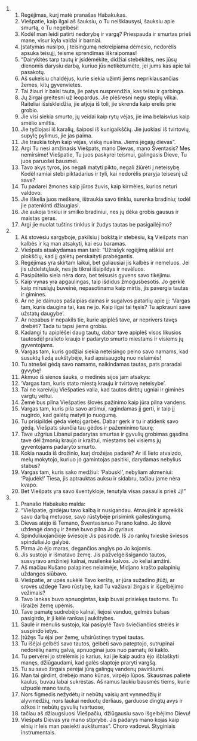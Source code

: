 <ol>
  <li>
    <ol>
      <li>Regėjimas, kurį matė pranašas Habakukas.</li>
      <li>Viešpatie, kaip ilgai aš šauksiu, o Tu neišklausysi, šauksiu apie smurtą, o Tu negelbėsi!</li>
      <li>Kodėl man leidi patirti nedorybę ir vargą? Priespauda ir smurtas prieš mane, visur kyla vaidai ir barniai.</li>
      <li>Įstatymas nusilpo, į teisingumą nekreipiama dėmesio, nedorėlis apsuka teisųjį, teisme sprendimas iškraipomas!</li>
      <li>“Dairykitės tarp tautų ir įsidėmėkite, didžiai stebėkitės, nes jūsų dienomis darysiu darbą, kuriuo jūs netikėtumėte, jei jums kas apie tai pasakotų.</li>
      <li>Aš sukelsiu chaldėjus, kurie siekia užimti jiems nepriklausančias žemes, kitų gyvenvietes.</li>
      <li>Tai žiauri ir baisi tauta, jie patys nusprendžia, kas teisu ir garbinga.</li>
      <li>Jų žirgai greitesni už leopardus. Jie plėšresni negu stepių vilkai. Raiteliai išsiskleidžia, jie atjoja iš toli, jie skrenda kaip erelis prie grobio.</li>
      <li>Jie visi siekia smurto, jų veidai kaip rytų vėjas, jie ima belaisvius kaip smėlio smiltis.</li>
      <li>Jie tyčiojasi iš karalių, šaiposi iš kunigaikščių. Jie juokiasi iš tvirtovių, supylę pylimus, jie jas paima.</li>
      <li>Jie traukia tolyn kaip vėjas, viską nualina. Jiems jėga­jų dievas”.</li>
      <li>Argi Tu nesi amžinasis Viešpats, mano Dievas, mano Šventasis? Mes nemirsime! Viešpatie, Tu juos paskyrei teismui, galingasis Dieve, Tu juos paruošei bausmei.</li>
      <li>Tavo akys tyros, jos negali matyti pikto, negali žiūrėti į neteisybę. Kodėl ramiai stebi piktadarius ir tyli, kai nedorėlis praryja teisesnį už save?</li>
      <li>Tu padarei žmones kaip jūros žuvis, kaip kirmėles, kurios neturi valdovo.</li>
      <li>Jie iškelia juos meškere, ištraukia savo tinklu, surenka bradiniu; todėl jie patenkinti džiaugiasi.</li>
      <li>Jie aukoja tinklui ir smilko bradiniui, nes jų dėka grobis gausus ir maistas geras.</li>
      <li>Argi jie nuolat tuštins tinklus ir žudys tautas be pasigailėjimo?</li>
    </ol>
  </li>
  <li>
    <ol>
      <li>Aš stovėsiu sargyboje, pakilsiu į bokštą ir stebėsiu, ką Viešpats man kalbės ir ką man atsakyti, kai esu baramas.</li>
      <li>Viešpats atsakydamas man tarė: “Užrašyk regėjimą aiškiai ant plokščių, kad jį galėtų perskaityti prabėgantis.</li>
      <li>Regėjimas yra skirtam laikui, bet galiausiai jis kalbės ir nemeluos. Jei jis uždelstų­lauk, nes jis tikrai išsipildys ir nevėluos.</li>
      <li>Pasipūtėlio siela nėra dora, bet teisusis gyvens savo tikėjimu.</li>
      <li>Kaip vynas yra apgaulingas, taip išdidus žmogus­besotis. Jo gerklė kaip mirusiųjų buveinė, nepasotinama kaip mirtis, jis pavergia tautas ir gimines.</li>
      <li>Ar ne jie dainuos pašaipias dainas ir sugalvos patarlių apie jį: ‘Vargas tam, kuris daugina tai, kas ne jo. Kaip ilgai tai tęsis? Tu apkrauni save užstatų daugybe’.</li>
      <li>Ar nepabus ir nepakils tie, kurie apiplėš tave, ar neprivers tavęs drebėti? Tada tu tapsi jiems grobiu.</li>
      <li>Kadangi tu apiplėšei daug tautų, dabar tave apiplėš visos likusios tautos­dėl pralieto kraujo ir padaryto smurto miestams ir visiems jų gyventojams.</li>
      <li>Vargas tam, kuris godžiai siekia neteisingo pelno savo namams, kad susuktų lizdą aukštybėje, kad apsisaugotų nuo nelaimės!</li>
      <li>Tu atnešei gėdą savo namams, naikindamas tautas, pats praradai gyvybę!</li>
      <li>Akmuo iš sienos šauks, o medinės sijos jam atsakys:</li>
      <li>‘Vargas tam, kuris stato miestą krauju ir tvirtovę neteisybe’.</li>
      <li>Tai ne kareivijų Viešpaties valia, kad tautos dirbtų ugniai ir giminės vargtų veltui.</li>
      <li>Žemė bus pilna Viešpaties šlovės pažinimo kaip jūra pilna vandens.</li>
      <li>Vargas tam, kuris pila savo artimui, ragindamas jį gerti, ir taip jį nugirdo, kad galėtų matyti jo nuogumą.</li>
      <li>Tu prisipildei gėda vietoj garbės. Dabar gerk ir tu ir atidenk savo gėdą. Viešpats siunčia tau gėdos ir pažeminimo taurę.</li>
      <li>Tave užgrius Libanui padarytas smurtas ir gyvulių grobimas gąsdins tave dėl žmonių kraujo ir kraštui, miestams bei visiems jų gyventojams padaryto smurto.</li>
      <li>Kokia nauda iš drožinio, kurį drožėjas padarė? Ar iš lieto atvaizdo, melų mokytojo, kuriuo jo gamintojas pasitiki, darydamas nebylius stabus?</li>
      <li>Vargas tam, kuris sako medžiui: ‘Pabusk!’, nebyliam akmeniui: ‘Pajudėk!’ Tiesa, jis aptrauktas auksu ir sidabru, tačiau jame nėra kvapo.</li>
      <li>Bet Viešpats yra savo šventykloje, tenutyla visas pasaulis prieš Jį!”</li>
    </ol>
  </li>
  <li>
    <ol>
      <li>Pranašo Habakuko malda:</li>
      <li>“Viešpatie, girdėjau tavo kalbą ir nusigandau. Atnaujink ir apreikšk savo darbą metuose, savo rūstybėje prisimink gailestingumą.</li>
      <li>Dievas atėjo iš Temano, Šventasis­nuo Parano kalno. Jo šlovė uždengė dangų ir žemė buvo pilna Jo gyriaus.</li>
      <li>Spinduliuojančioje šviesoje Jis pasirodė. Iš Jo rankų tvieskė šviesos spinduliai­Jo galybė.</li>
      <li>Pirma Jo ėjo maras, degančios anglys po Jo kojomis.</li>
      <li>Jis sustojo ir išmatavo žemę. Jis pažvelgė­išsigando tautos, susvyravo amžinieji kalnai, nusilenkė kalvos. Jo keliai amžini.</li>
      <li>Aš mačiau Kušano palapines nelaimėje, Midjano krašto palapinių uždangos siūbavo.</li>
      <li>Viešpatie, ar upės sukėlė Tavo kerštą, ar jūra sužadino įtūžį, ar srovės uždegė Tavo rūstybę, kad Tu važiavai žirgais ir išgelbėjimo vežimais?</li>
      <li>Tavo lankas buvo apnuogintas, kaip buvai prisiekęs tautoms. Tu išraižei žemę upėmis.</li>
      <li>Tave pamatę sudrebėjo kalnai, liejosi vanduo, gelmės balsas pasigirdo, ir ji kėlė rankas į aukštybes.</li>
      <li>Saulė ir mėnulis sustojo, kai pasipylė Tavo šviečiančios strėlės ir suspindo ietys.</li>
      <li>Įtūžęs Tu ėjai per žemę, užsirūstinęs trypei tautas.</li>
      <li>Tu išėjai gelbėti savo tautos, gelbėti savo pateptojo, sutrupinai nedorėlių namų galvą, apnuoginai juos nuo pamatų iki kaklo.</li>
      <li>Tu pervėrei jo strėlėmis jo karius, kai jie kaip audra ėjo išblaškyti manęs, džiūgaudami, kad galės slaptoje praryti vargšą.</li>
      <li>Tu su savo žirgais perėjai jūrą galingų vandenų paviršiumi.</li>
      <li>Man tai girdint, drebėjo mano kūnas, virpėjo lūpos. Skausmas palietė kaulus, buvau labai sukrėstas. Aš ramus laukiu bausmės tiems, kurie užpuolė mano tautą.</li>
      <li>Nors figmedis nežydėtų ir nebūtų vaisių ant vynmedžių ir alyvmedžių, nors laukai neduotų derliaus, garduose dingtų avys ir ožkos ir nebūtų gyvulių tvartuose,</li>
      <li>tačiau aš džiaugsiuosi Viešpačiu, džiūgausiu savo išgelbėjimo Dievu!</li>
      <li>Viešpats Dievas yra mano stiprybė. Jis padarys mano kojas kaip elnių ir leis man pasiekti aukštumas”. Choro vadovui. Styginiais instrumentais.</li>
    </ol>
  </li>
</ol>
